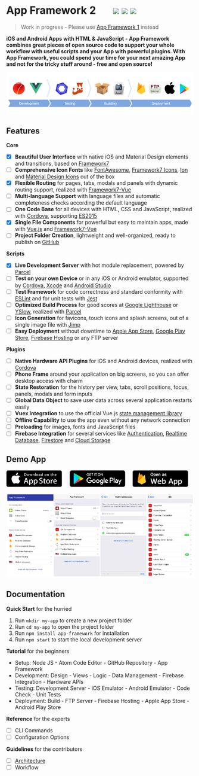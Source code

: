 # App Framework 2 &nbsp; &nbsp; &nbsp; [![](https://img.shields.io/npm/dt/app-framework.svg)](https://www.npmjs.com/package/app-framework) [![](https://img.shields.io/npm/v/app-framework.svg)](https://www.npmjs.com/package/app-framework) [![](https://img.shields.io/npm/l/app-framework.svg)](https://www.npmjs.com/package/app-framework)

> Work in progress - Please use [App Framework 1](https://github.com/scriptPilot/app-framework#app-framework------) instead

**iOS and Android Apps with HTML & JavaScript - App Framework combines great pieces of open source code to support your whole workflow with useful scripts and your App with powerful plugins. With App Framework, you could spend your time for your next amazing App and not for the tricky stuff around - free and open source!**

![](media/process.png)

## Features

**Core**

- [x] **Beautiful User Interface** with native iOS and Material Design elements and transitions, based on [Framework7](https://framework7.io/)
- [ ] **Comprehensive Icon Fonts** like [FontAwesome](http://fontawesome.io/), [Framework7 Icons](http://framework7.io/icons/), [Ion](http://ionicons.com/) and [Material Design Icons](https://material.io/icons/) out of the box
- [x] **Flexible Routing** for pages, tabs, modals and panels with dynamic routing support, realized with [Framework7-Vue](https://framework7.io/vue/navigation-router.html)
- [ ] **Multi-language Support** with language files and automatic completeness checks according the default language
- [ ] **One Code Base** for all devices with HTML, CSS and JavaScript, realized with [Cordova](https://cordova.apache.org/), supporting [ES2015](https://babeljs.io/learn-es2015/)
- [x] **Single File Components** for powerful but easy to maintain apps, made with [Vue.js](https://vuejs.org/) and [Framework7-Vue](http://framework7.io/vue/)
- [ ] **Project Folder Creation**, lightweight and well-organized, ready to publish on [GitHub](https://github.com/about)

**Scripts**

- [x] **Live Development Server** with hot module replacement, powered by [Parcel](https://parceljs.org/)
- [ ] **Test on your own Device** or in any iOS or Android emulator, supported by [Cordova](https://cordova.apache.org/), [Xcode](https://developer.apple.com/xcode/) and [Android Studio](https://developer.android.com/studio)
- [ ] **Test Framework** for code correctness and standard conformity with [ESLint](http://eslint.org/) and for unit tests with [Jest](https://facebook.github.io/jest/)
- [ ] **Optimized Build Process** for good scores at [Google Lighthouse](https://developers.google.com/web/tools/lighthouse/) or [YSlow](http://yslow.org/), realized with [Parcel](https://parceljs.org/)
- [ ] **Icon Generation** for favicons, touch icons and splash screens, out of a single image file with [Jimp](https://github.com/oliver-moran/jimp)
- [ ] **Easy Deployment** without downtime to [Apple App Store](https://developer.apple.com/xcode/), [Google Play Store](https://developer.android.com/studio), [Firebase Hosting](https://firebase.google.com/products/hosting/) or any FTP server

**Plugins**

- [ ] **Native Hardware API Plugins** for iOS and Android devices, realized with [Cordova](https://cordova.apache.org/)
- [ ] **Phone Frame** around your application on big screens, so you can offer desktop access with charm
- [ ] **State Restoration** for the history per view, tabs, scroll positions, focus, panels, modals and form inputs
- [ ] **Global Data Object** to save user data across several application restarts easily
- [ ] **Vuex Integration** to use the official Vue.js [state management library](https://vuex.vuejs.org/en/intro.html)
- [ ] **Offline Capability** to use the app even without any network connection
- [ ] **Preloading** for images, fonts and JavaScript files
- [ ] **Firebase Integration** for several services like [Authentication](https://firebase.google.com/products/auth/), [Realtime Database](https://firebase.google.com/products/realtime-database/), [Firestore](https://firebase.google.com/products/firestore/) and [Cloud Storage](https://firebase.google.com/products/storage/)

## Demo App

[![Download on the App Store Play](media/button-app-store.png)](https://itunes.apple.com/us/app/app-framework-demo/id1203927581?mt=8')
&nbsp;&nbsp;&nbsp;
[![Get it on Google Play](media/button-play-store.png)](https://play.google.com/store/apps/details?id=de.scriptpilot.appframework)
&nbsp;&nbsp;&nbsp;
[![Open as Web App](media/button-firebase.png)](https://demo.app-framework.com)

![Screenshots](media/screenshots.png)

## Documentation

**Quick Start** for the hurried

1. Run `mkdir my-app` to create a new project folder
2. Run `cd my-app` to open the project folder
3. Run `npm install app-framework` for installation
4. Run `npm start` to start the local development server

**Tutorial** for the beginners

- Setup: Node JS - Atom Code Editor - GitHub Repository - App Framework
- Development: Design - Views - Logic - Data Management - Firebase Integration - Hardware APIs
- Testing: Development Server - iOS Emulator - Android Emulator - Code Check - Unit Tests
- Deployment: Build - FTP Server - Firebase Hosting - Apple App Store - Android Play Store

**Reference** for the experts

- [ ] CLI Commands
- [ ] Configuration Options

**Guidelines** for the contributors

- [ ] [Architecture](docs/contribution/architecture.md)
- [ ] Workflow
